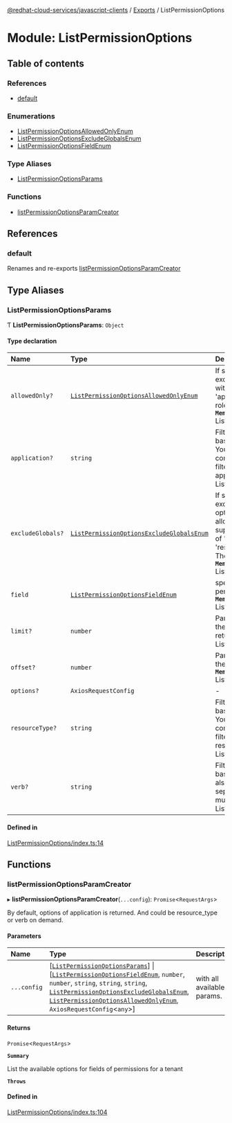 [@redhat-cloud-services/javascript-clients](../README.md) / [Exports](../modules.md) / ListPermissionOptions

# Module: ListPermissionOptions

## Table of contents

### References

- [default](ListPermissionOptions.md#default)

### Enumerations

- [ListPermissionOptionsAllowedOnlyEnum](../enums/ListPermissionOptions.ListPermissionOptionsAllowedOnlyEnum.md)
- [ListPermissionOptionsExcludeGlobalsEnum](../enums/ListPermissionOptions.ListPermissionOptionsExcludeGlobalsEnum.md)
- [ListPermissionOptionsFieldEnum](../enums/ListPermissionOptions.ListPermissionOptionsFieldEnum.md)

### Type Aliases

- [ListPermissionOptionsParams](ListPermissionOptions.md#listpermissionoptionsparams)

### Functions

- [listPermissionOptionsParamCreator](ListPermissionOptions.md#listpermissionoptionsparamcreator)

## References

### default

Renames and re-exports [listPermissionOptionsParamCreator](ListPermissionOptions.md#listpermissionoptionsparamcreator)

## Type Aliases

### ListPermissionOptionsParams

Ƭ **ListPermissionOptionsParams**: `Object`

#### Type declaration

| Name | Type | Description |
| :------ | :------ | :------ |
| `allowedOnly?` | [`ListPermissionOptionsAllowedOnlyEnum`](../enums/ListPermissionOptions.ListPermissionOptionsAllowedOnlyEnum.md) | If set to \'true\', this will exclude any permission with a role where the \'application\' is not in the role create allow list. **`Memberof`** ListPermissionOptionsApi |
| `application?` | `string` | Filter returned options based on application. You may also use a comma-separated list to filter on multiple applications. **`Memberof`** ListPermissionOptionsApi |
| `excludeGlobals?` | [`ListPermissionOptionsExcludeGlobalsEnum`](../enums/ListPermissionOptions.ListPermissionOptionsExcludeGlobalsEnum.md) | If set to \'true\', this will exclude any permission option with a global allowance on the supplied \'?field=\' value of \'application\', \'resource_type\' or \'verb\'. The default is \'false\'. **`Memberof`** ListPermissionOptionsApi |
| `field` | [`ListPermissionOptionsFieldEnum`](../enums/ListPermissionOptions.ListPermissionOptionsFieldEnum.md) | specify which fields of permission to display **`Memberof`** ListPermissionOptionsApi |
| `limit?` | `number` | Parameter for selecting the amount of data returned. **`Memberof`** ListPermissionOptionsApi |
| `offset?` | `number` | Parameter for selecting the offset of data. **`Memberof`** ListPermissionOptionsApi |
| `options?` | `AxiosRequestConfig` | - |
| `resourceType?` | `string` | Filter returned options based on resource_type. You may also use a comma-separated list to filter on multiple resource_types. **`Memberof`** ListPermissionOptionsApi |
| `verb?` | `string` | Filter returned options based on verb. You may also use a comma-separated list to filter on multiple verbs. **`Memberof`** ListPermissionOptionsApi |

#### Defined in

[ListPermissionOptions/index.ts:14](https://github.com/RedHatInsights/javascript-clients/blob/main/packages/rbac/ListPermissionOptions/index.ts#L14)

## Functions

### listPermissionOptionsParamCreator

▸ **listPermissionOptionsParamCreator**(`...config`): `Promise`\<`RequestArgs`\>

By default, options of application is returned. And could be resource_type or verb on demand.

#### Parameters

| Name | Type | Description |
| :------ | :------ | :------ |
| `...config` | [[`ListPermissionOptionsParams`](ListPermissionOptions.md#listpermissionoptionsparams)] \| [[`ListPermissionOptionsFieldEnum`](../enums/ListPermissionOptions.ListPermissionOptionsFieldEnum.md), `number`, `number`, `string`, `string`, `string`, [`ListPermissionOptionsExcludeGlobalsEnum`](../enums/ListPermissionOptions.ListPermissionOptionsExcludeGlobalsEnum.md), [`ListPermissionOptionsAllowedOnlyEnum`](../enums/ListPermissionOptions.ListPermissionOptionsAllowedOnlyEnum.md), `AxiosRequestConfig`\<`any`\>] | with all available params. |

#### Returns

`Promise`\<`RequestArgs`\>

**`Summary`**

List the available options for fields of permissions for a tenant

**`Throws`**

#### Defined in

[ListPermissionOptions/index.ts:104](https://github.com/RedHatInsights/javascript-clients/blob/main/packages/rbac/ListPermissionOptions/index.ts#L104)
